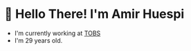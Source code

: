 # :wave: Hello There! I'm Amir Huespi

- I'm currently working at [TOBS](https://www.tobs.com.ar/)
- I'm 29 years old.